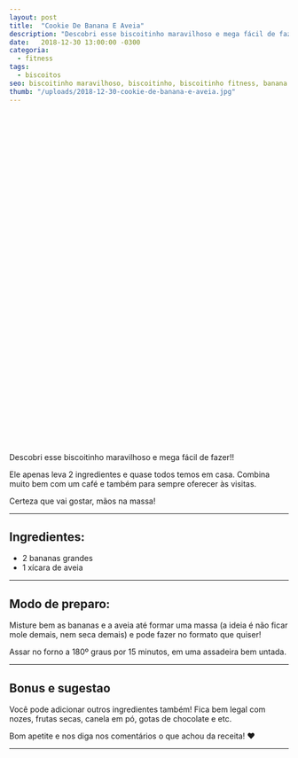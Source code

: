 ```yaml
---
layout: post
title:  "Cookie De Banana E Aveia"
description: "Descobri esse biscoitinho maravilhoso e mega fácil de fazer! Ele apenas leva 2 ingredientes e quase todos temos em casa."
date:   2018-12-30 13:00:00 -0300
categoria:
  - fitness
tags:
  - biscoitos
seo: biscoitinho maravilhoso, biscoitinho, biscoitinho fitness, banana e aveia, biscoito de aveia, biscoito e banana, biscoito de banana
thumb: "/uploads/2018-12-30-cookie-de-banana-e-aveia.jpg"
---
```


<div class="adsLeft">
<ins class="adsbygoogle"
     style="display:inline-block;width:160px;height:600px"
     data-ad-client="ca-pub-8078000237589807"
     data-ad-slot="3534346713"></ins>
<script>
(adsbygoogle = window.adsbygoogle || []).push({});
</script>
</div>

Descobri esse biscoitinho maravilhoso e mega fácil de fazer!!

Ele apenas leva 2 ingredientes e quase todos temos em casa. Combina muito bem com um café e também para sempre oferecer às visitas.

Certeza que vai gostar, mãos na massa!

---

## Ingredientes:
  - 2 bananas grandes
  - 1 xícara de aveia

---

## Modo de preparo:
Misture bem as bananas e a aveia até formar uma massa (a ideia é não ficar mole demais, nem seca demais) e pode fazer no formato que quiser!

Assar no forno a 180º graus por 15 minutos, em uma assadeira bem untada.

---

## Bonus e sugestao
Você pode adicionar outros ingredientes também! Fica bem legal com nozes, frutas secas, canela em pó, gotas de chocolate e etc.

Bom apetite e nos diga nos comentários o que achou da receita! ❤️

---

<div class="adsRight">

</div>
